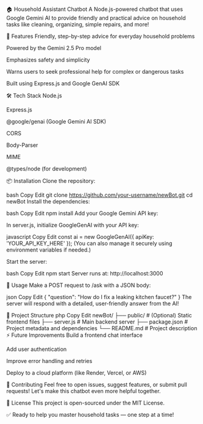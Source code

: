 🏠 Household Assistant Chatbot
A Node.js-powered chatbot that uses Google Gemini AI to provide friendly and practical advice on household tasks like cleaning, organizing, simple repairs, and more!

🚀 Features
Friendly, step-by-step advice for everyday household problems

Powered by the Gemini 2.5 Pro model

Emphasizes safety and simplicity

Warns users to seek professional help for complex or dangerous tasks

Built using Express.js and Google GenAI SDK

🛠️ Tech Stack
Node.js

Express.js

@google/genai (Google Gemini AI SDK)

CORS

Body-Parser

MIME

@types/node (for development)

📦 Installation
Clone the repository:

bash
Copy
Edit
git clone https://github.com/your-username/newBot.git
cd newBot
Install the dependencies:

bash
Copy
Edit
npm install
Add your Google Gemini API key:

In server.js, initialize GoogleGenAI with your API key:

javascript
Copy
Edit
const ai = new GoogleGenAI({
  apiKey: 'YOUR_API_KEY_HERE'
});
(You can also manage it securely using environment variables if needed.)

Start the server:

bash
Copy
Edit
npm start
Server runs at: http://localhost:3000

📜 Usage
Make a POST request to /ask with a JSON body:

json
Copy
Edit
{
  "question": "How do I fix a leaking kitchen faucet?"
}
The server will respond with a detailed, user-friendly answer from the AI!

📂 Project Structure
php
Copy
Edit
newBot/
├── public/           # (Optional) Static frontend files
├── server.js         # Main backend server
├── package.json      # Project metadata and dependencies
└── README.md         # Project description
⚡ Future Improvements
Build a frontend chat interface

Add user authentication

Improve error handling and retries

Deploy to a cloud platform (like Render, Vercel, or AWS)

🤝 Contributing
Feel free to open issues, suggest features, or submit pull requests!
Let's make this chatbot even more helpful together.

📃 License
This project is open-sourced under the MIT License.

✅ Ready to help you master household tasks — one step at a time!

